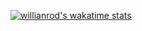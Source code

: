 [![willianrod's wakatime stats](https://github-readme-stats.vercel.app/api/wakatime?username=JEdgarLab)](https://github.com/anuraghazra/github-readme-stats)
